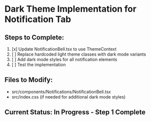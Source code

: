 # Dark Theme Implementation for Notification Tab

## Steps to Complete:

1. [x] Update NotificationBell.tsx to use ThemeContext
2. [ ] Replace hardcoded light theme classes with dark mode variants
3. [ ] Add dark mode styles for all notification elements
4. [ ] Test the implementation

## Files to Modify:
- src/components/Notifications/NotificationBell.tsx
- src/index.css (if needed for additional dark mode styles)

## Current Status: In Progress - Step 1 Complete
